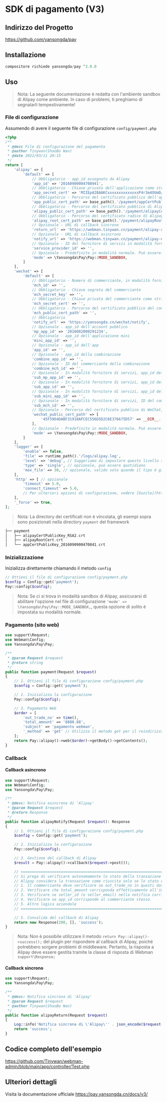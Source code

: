 # SDK di pagamento (V3)

## Indirizzo del Progetto

https://github.com/yansongda/pay

## Installazione

```php
compositore richiede yansongda/pay ^3.0.0
```

## Uso

> Nota: La seguente documentazione è redatta con l'ambiente sandbox di Alipay come ambiente. In caso di problemi, ti preghiamo di segnalarli tempestivamente!

### File di configurazione

Assumendo di avere il seguente file di configurazione `config/payment.php`

```php
<?php
/**
 * @desc File di configurazione del pagamento
 * @author Tinywan(ShaoBo Wan)
 * @date 2022/03/11 20:15
 */
return [
    'alipay' => [
        'default' => [
            // Obbligatorio - app_id assegnato da Alipay
            'app_id' => '20160909004708941',
            // Obbligatorio - Chiave privata dell'applicazione come stringa o percorso
            'app_secret_cert' => 'MIIEpAIBAAKCxxxxxxxxxxxxxxP4r3m4OUmD/+XDgCg==',
            // Obbligatorio - Percorso del certificato pubblico dell'applicazione
            'app_public_cert_path' => base_path().'/payment/appCertPublicKey_2016090900470841.crt',
            // Obbligatorio - Percorso del certificato pubblico di Alipay
            'alipay_public_cert_path' => base_path().'/payment/alipayCertPublicKey_RSA2.crt',
            // Obbligatorio - Percorso del certificato radice di Alipay
            'alipay_root_cert_path' => base_path().'/payment/alipayRootCert.crt',
            // Opzionale - URL di callback sincrono
            'return_url' => 'https://webman.tinywan.cn/payment/alipay-return',
            // Opzionale - URL di callback asincrono
            'notify_url' => 'https://webman.tinywan.cn/payment/alipay-notify',
            // Opzionale - ID del fornitore di servizi in modalità fornitore di servizi, da utilizzare quando la modalità è Pay::MODE_SERVICE
            'service_provider_id' => '',
            // Opzionale - Predefinito in modalità normale. Può essere: MODE_NORMAL, MODE_SANDBOX, MODE_SERVICE
            'mode' => \Yansongda\Pay\Pay::MODE_SANDBOX,
        ]
    ],
    'wechat' => [
        'default' => [
            // Obbligatorio - Numero di commerciante, in modalità fornitore di servizi è il numero di commerciante del fornitore di servizi
            'mch_id' => '',
            // Obbligatorio - Chiave segreta del commerciante
            'mch_secret_key' => '',
            // Obbligatorio - Chiave privata del commerciante come stringa o percorso
            'mch_secret_cert' => '',
            // Obbligatorio - Percorso del certificato pubblico del commerciante
            'mch_public_cert_path' => '',
            // Obbligatorio
            'notify_url' => 'https://yansongda.cn/wechat/notify',
            // Opzionale - app_id dell'account pubblico
            'mp_app_id' => '2016082000291234',
            // Opzionale - app_id dell'applicazione mini
            'mini_app_id' => '',
            // Opzionale - app_id dell'app
            'app_id' => '',
            // Opzionale - app_id della combinazione
            'combine_app_id' => '',
            // Opzionale - ID del commerciante della combinazione
            'combine_mch_id' => '',
            // Opzionale - In modalità fornitore di servizi, app_id del sotto-account pubblico
            'sub_mp_app_id' => '',
            // Opzionale - In modalità fornitore di servizi, app_id dell'app sottostante
            'sub_app_id' => '',
            // Opzionale - In modalità fornitore di servizi, app_id dell'applicazione mini sottostante
            'sub_mini_app_id' => '',
            // Opzionale - In modalità fornitore di servizi, ID del commerciante sottostante
            'sub_mch_id' => '',
            // Opzionale - Percorso del certificato pubblico di WeChat, opzionale, fortemente consigliato configurare questo parametro in modalità php-fpm
            'wechat_public_cert_path' => [
                '45F59D4DABF31918AFCEC556D5D2C6E376675D57' => __DIR__.'/Cert/wechatPublicKey.crt',
            ],
            // Opzionale - Predefinito in modalità normale. Può essere: MODE_NORMAL, MODE_SERVICE
            'mode' => \Yansongda\Pay\Pay::MODE_SANDBOX,
        ]
    ],
    'logger' => [
        'enable' => false,
        'file' => runtime_path().'/logs/alipay.log',
        'level' => 'debug', // Suggeriamo di impostare questo livello su info per l'ambiente di produzione e su debug per l'ambiente di sviluppo
        'type' => 'single', // opzionale, può essere quotidiano
        'max_file' => 30, // opzionale, valido solo quando il tipo è giornaliero, predefinito 30 giorni
    ],
    'http' => [ // opzionale
        'timeout' => 5.0,
        'connect_timeout' => 5.0,
        // Per ulteriori opzioni di configurazione, vedere [Guzzle](https://guzzle-cn.readthedocs.io/zh_CN/latest/request-options.html)
    ],
    '_force' => true,
];
```
> Nota: La directory dei certificati non è vincolata, gli esempi sopra sono posizionati nella directory `payment` del framework

```php
├── payment
│   ├── alipayCertPublicKey_RSA2.crt
│   ├── alipayRootCert.crt
│   └── appCertPublicKey_2016090900470841.crt
```

### Inizializzazione 

Inizializza direttamente chiamando il metodo `config`
```php
// Ottieni il file di configurazione config/payment.php
$config = Config::get('payment');
Pay::config($config);
```
> Nota: Se ci si trova in modalità sandbox di Alipay, assicurarsi di abilitare l'opzione nel file di configurazione `'mode' => \Yansongda\Pay\Pay::MODE_SANDBOX,`, questa opzione di solito è impostata su modalità normale.

### Pagamento (sito web)

```php
use support\Request;
use Webman\Config;
use Yansongda\Pay\Pay;

/**
 * @param Request $request
 * @return string
 */
public function payment(Request $request)
{
    // 1. Ottieni il file di configurazione config/payment.php
    $config = Config::get('payment');

    // 2. Inizializza la configurazione
    Pay::config($config);

    // 3. Pagamento Web
    $order = [
        'out_trade_no' => time(),
        'total_amount' => '8888.88',
        'subject' => 'pagamento webman',
        '_method' => 'get' // Utilizza il metodo get per il reindirizzamento
    ];
    return Pay::alipay()->web($order)->getBody()->getContents();
}
```

### Callback

#### Callback asincrono

```php
use support\Request;
use Webman\Config;
use Yansongda\Pay\Pay;

/**
 * @desc: Notifica asincrona di 'Alipay'
 * @param Request $request
 * @return Response
 */
public function alipayNotify(Request $request): Response
{
    // 1. Ottieni il file di configurazione config/payment.php
    $config = Config::get('payment');

    // 2. Inizializza la configurazione
    Pay::config($config);

    // 3. Gestione del callback di Alipay
    $result = Pay::alipay()->callback($request->post());

    // ===================================================================================================
    // Si prega di verificare autonomamente lo stato della transazione e fare altre verifiche logiche.
    // Alipay considera la transazione come riuscita solo se lo stato della transazione è TRADE_SUCCESS o TRADE_FINISHED.
    // 1. Il commerciante deve verificare se out_trade_no in questi dati di notifica è il numero d'ordine creato nel sistema del commerciante;
    // 2. Verificare che total_amount corrisponda effettivamente all'importo effettivo dell'ordine (cioè l'importo dell'ordine creato dal commerciante);
    // 3. Verificare se seller_id (o seller_email) nella notifica corrisponde alla parte operativa corrispondente del out_trade_no;
    // 4. Verificare se app_id corrisponde al commerciante stesso.
    // 5. Altro logica aziendale
    // ===================================================================================================

    // 5. Convalida del callback di Alipay
    return new Response(200, [], 'success');
}
```
> Nota: Non è possibile utilizzare il metodo `return Pay::alipay()->success();` del plugin per rispondere al callback di Alipay, poiché potrebbero sorgere problemi di middleware. Pertanto, la risposta a Alipay deve essere gestita tramite la classe di risposta di Webman `support\Response;`

#### Callback sincrono

```php
use support\Request;
use Yansongda\Pay\Pay;

/**
 * @desc: Notifica sincrona di 'Alipay'
 * @param Request $request
 * @author Tinywan(ShaoBo Wan)
 */
public function alipayReturn(Request $request)
{
    Log::info('Notifica sincrona di \'Alipay\'' . json_encode($request->get()));
    return 'success';
}
```

## Codice completo dell'esempio

https://github.com/Tinywan/webman-admin/blob/main/app/controller/Test.php

## Ulteriori dettagli

Visita la documentazione ufficiale https://pay.yansongda.cn/docs/v3/
